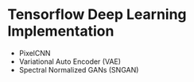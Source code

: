 # Tensorflow Deep Learning Implementation
- PixelCNN
- Variational Auto Encoder (VAE)
- Spectral Normalized GANs (SNGAN)
